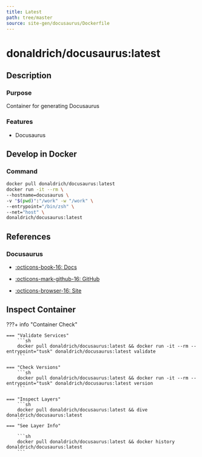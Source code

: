```yaml
---
title: Latest
path: tree/master
source: site-gen/docusaurus/Dockerfile
---
```


# donaldrich/docusaurus:latest

## Description

### Purpose

Container for generating Docusaurus

### Features

* Docusaurus

## Develop in Docker

### Command

```sh
docker pull donaldrich/docusaurus:latest
docker run -it --rm \
--hostname=docusaurus \
-v "$(pwd)":"/work" -w "/work" \
--entrypoint="/bin/zsh" \
--net="host" \
donaldrich/docusaurus:latest
```

## References

### Docusaurus

* [:octicons-book-16: Docs](https://docusaurus.io/docs/en/installation)

* [:octicons-mark-github-16: GitHub](https://github.com/facebook/docusaurus)

* [:octicons-browser-16: Site](https://docusaurus.io/en)

## Inspect Container

???+ info "Container Check"

    === "Validate Services"
        ```sh
        docker pull donaldrich/docusaurus:latest && docker run -it --rm --entrypoint="tusk" donaldrich/docusaurus:latest validate
        ```

    === "Check Versions"
        ```sh
        docker pull donaldrich/docusaurus:latest && docker run -it --rm --entrypoint="tusk" donaldrich/docusaurus:latest version
        ```

    === "Inspect Layers"
        ```sh
        docker pull donaldrich/docusaurus:latest && dive donaldrich/docusaurus:latest
        ```
    === "See Layer Info"

        ```sh
        docker pull donaldrich/docusaurus:latest && docker history donaldrich/docusaurus:latest
        ```
